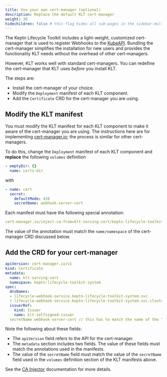 ```yaml
---
title: Use your own cert-manager (optional)
description: Replace the default KLT cert-manager
weight: 30
hidechildren: false # this flag hides all sub-pages in the sidebar-multicard.html
---
```


The Keptn Lifecycle Toolkit includes
a light-weight, customized cert-manager
that is used to register Webhooks to the [KubeAPI](https://kubernetes.io/docs/reference/access-authn-authz/extensible-admission-controllers/).
Bundling the cert-manager simplifies the installation for new users
and provides the functionality KLT needs
without the overhead of other cert-managers.

However, KLT works well with standard cert-managers.
You can redefine the cert-manager that KLT uses *before* you install KLT.

The steps are:

* Install the cert-manager of your choice.
* Modify the `Deployment` manifest of each KLT component.
* Add the `Certificate` CRD for the cert-manager you are using.

## Modify the KLT manifest

You must modify the KLT manifest for each KLT component
to make it aware of the cert-manager you are using.
The instructions here are for implementing
[cert-manager.io](https://cert-manager.io/);
the process is similar for other cert-managers.

To do this, change the `Deployment` manifest of each KLT component
and **replace** the following `volumes` definition

   ```yaml
   - emptyDir: {}
     name: certs-dir
   ```

   with

   ```yaml
   - name: cert
     secret:
       defaultMode: 420
       secretName: webhook-server-cert
   ```

Each manifest must have the following special annotation:

```yaml
cert-manager.io/inject-ca-from=klt-serving-cert/keptn-lifecycle-toolkit-system
```

The value of the annotation must match the
`name/namespace` of the cert-manager CRD discussed below.

## Add the CRD for your cert-manager

```yaml
apiVersion: cert-manager.io/v1
kind: Certificate
metadata:
  name: klt-serving-cert 
  namespace: keptn-lifecycle-toolkit-system
spec:
  dnsNames:
  - lifecycle-webhook-service.keptn-lifecycle-toolkit-system.svc
  - lifecycle-webhook-service.keptn-lifecycle-toolkit-system.svc.cluster.local
  issuerRef:
    kind: Issuer
    name: klt-selfsigned-issuer
  secretName webhook-server-cert // this has to match the name of the "secretName" field in the volume definition 
```

Note the following about these fields:

* The `apiVersion` field refers to the API for the cert-manager.
* The `metadata` section includes two fields.
  The value of these fields must match the annotations
  used in the manifests.
* The value of the `secretName` field
  must match the value of the `secretName` field used
  in the `volumes` definition section of the KLT manifests above.

See the [CA Injector](https://cert-manager.io/docs/concepts/ca-injector/)
documentation for more details.
